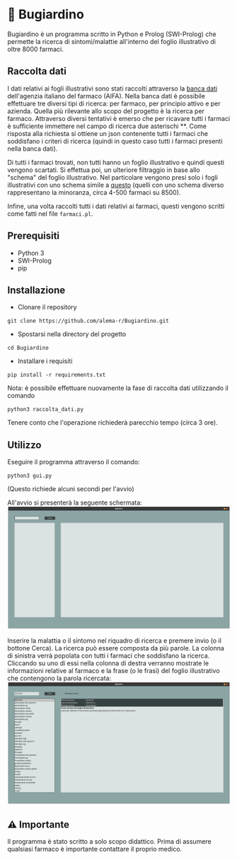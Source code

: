 # :pill: Bugiardino

Bugiardino è un programma scritto in Python e Prolog (SWI-Prolog) che permette la ricerca di sintomi/malattie all'interno del foglio illustrativo di oltre 8000 farmaci.

## Raccolta dati

I dati relativi ai fogli illustrativi sono stati raccolti attraverso la [banca dati](https://farmaci.agenziafarmaco.gov) dell'agenzia italiano del farmaco (AIFA). 
Nella banca dati è possibile effettuare tre diversi tipi di ricerca: per farmaco, per principio attivo e per azienda. Quella più rilevante allo scopo del progetto è la ricerca per farmaco. Attraverso diversi tentativi è emerso che per ricavare tutti i farmaci è sufficiente immettere nel campo di ricerca due asterischi **. 
Come risposta alla richiesta si ottiene un json contenente tutti i farmaci che soddisfano i criteri di ricerca (quindi in questo caso tutti i farmaci presenti nella banca dati).

Di tutti i farmaci trovati, non tutti hanno un foglio illustrativo e quindi questi vengono scartati.
Si effettua poi, un ulteriore filtraggio in base allo "schema" del foglio illustrativo. Nel particolare vengono presi solo i fogli illustrativi con uno schema simile a [questo](https://farmaci.agenziafarmaco.gov.it/aifa/servlet/PdfDownloadServlet?pdfFileName=footer_000028_042028_FI.pdf&retry=0&sys=m0b1l3) (quelli con uno schema diverso rappresentano la minoranza, circa 4-500 farmaci su 8500).

Infine, una volta raccolti tutti i dati relativi ai farmaci, questi vengono scritti come fatti nel file `farmaci.pl`.

## Prerequisiti
- Python 3
- SWI-Prolog
- pip

## Installazione
- Clonare il repository
```
git clone https://github.com/alema-r/Bugiardino.git
```
- Spostarsi nella directory del progetto
```
cd Bugiardino
```
- Installare i requisiti
```
pip install -r requirements.txt
```

Nota: è possibile effettuare nuovamente la fase di raccolta dati utilizzando il comando
```
python3 raccolta_dati.py
```
Tenere conto che l'operazione richiederà parecchio tempo (circa 3 ore).

## Utilizzo
Eseguire il programma attraverso il comando:
```
python3 gui.py
```
(Questo richiede alcuni secondi per l'avvio)

All'avvio si presenterà la seguente schermata: ![schermata](img/programma.png)

Inserire la malattia o il sintomo nel riquadro di ricerca e premere invio (o il bottone Cerca). La ricerca può essere composta da più parole.
La colonna di sinistra verrà popolata con tutti i farmaci che soddisfano la ricerca. Cliccando su uno di essi nella colonna di destra verranno mostrate le informazioni relative al farmaco e la frase (o le frasi) del foglio illustrativo che contengono la parola ricercata: ![ricerca](img/ricerca.png)

## :warning: Importante
Il programma è stato scritto a solo scopo didattico. Prima di assumere qualsiasi farmaco è importante contattare il proprio medico.